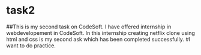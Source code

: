# task2
##This is my second task on CodeSoft. I have offered internship in webdevelopement in CodeSoft. In this internship creating netflix clone using html and css is my second ask which has been completed successfully.
#I want to do practice.